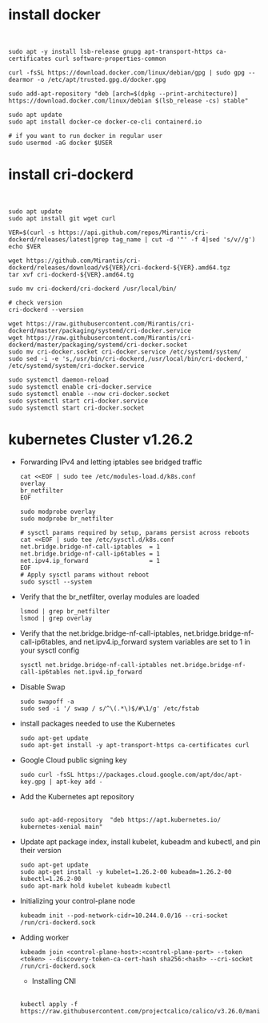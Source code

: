 # install docker 
<br>

 ```
 sudo apt -y install lsb-release gnupg apt-transport-https ca-certificates curl software-properties-common
 
 curl -fsSL https://download.docker.com/linux/debian/gpg | sudo gpg --dearmor -o /etc/apt/trusted.gpg.d/docker.gpg

 sudo add-apt-repository "deb [arch=$(dpkg --print-architecture)] https://download.docker.com/linux/debian $(lsb_release -cs) stable"

 sudo apt update
 sudo apt install docker-ce docker-ce-cli containerd.io

 # if you want to run docker in regular user
 sudo usermod -aG docker $USER
 ```
# install cri-dockerd
<br>

```
sudo apt update
sudo apt install git wget curl

VER=$(curl -s https://api.github.com/repos/Mirantis/cri-dockerd/releases/latest|grep tag_name | cut -d '"' -f 4|sed 's/v//g')
echo $VER

wget https://github.com/Mirantis/cri-dockerd/releases/download/v${VER}/cri-dockerd-${VER}.amd64.tgz
tar xvf cri-dockerd-${VER}.amd64.tg

sudo mv cri-dockerd/cri-dockerd /usr/local/bin/

# check version 
cri-dockerd --version

wget https://raw.githubusercontent.com/Mirantis/cri-dockerd/master/packaging/systemd/cri-docker.service
wget https://raw.githubusercontent.com/Mirantis/cri-dockerd/master/packaging/systemd/cri-docker.socket
sudo mv cri-docker.socket cri-docker.service /etc/systemd/system/
sudo sed -i -e 's,/usr/bin/cri-dockerd,/usr/local/bin/cri-dockerd,' /etc/systemd/system/cri-docker.service

sudo systemctl daemon-reload
sudo systemctl enable cri-docker.service
sudo systemctl enable --now cri-docker.socket
sudo systemctl start cri-docker.service
sudo systemctl start cri-docker.socket

```
# kubernetes Cluster v1.26.2
* Forwarding IPv4 and letting iptables see bridged traffic
  <br> 
  ```
  cat <<EOF | sudo tee /etc/modules-load.d/k8s.conf
  overlay
  br_netfilter
  EOF

  sudo modprobe overlay
  sudo modprobe br_netfilter

  # sysctl params required by setup, params persist across reboots
  cat <<EOF | sudo tee /etc/sysctl.d/k8s.conf
  net.bridge.bridge-nf-call-iptables  = 1
  net.bridge.bridge-nf-call-ip6tables = 1
  net.ipv4.ip_forward                 = 1
  EOF
  # Apply sysctl params without reboot
  sudo sysctl --system
  ```
* Verify that the br_netfilter, overlay modules are loaded
  <br>
  ```
  lsmod | grep br_netfilter
  lsmod | grep overlay
  ```
* Verify that the net.bridge.bridge-nf-call-iptables, net.bridge.bridge-nf-call-ip6tables, and net.ipv4.ip_forward system variables are set to 1 in your sysctl config
  <br>
  ```
  sysctl net.bridge.bridge-nf-call-iptables net.bridge.bridge-nf-call-ip6tables net.ipv4.ip_forward
  ```
* Disable Swap
  <br>
  ```
  sudo swapoff -a
  sudo sed -i '/ swap / s/^\(.*\)$/#\1/g' /etc/fstab
  ```

* install packages needed to use the Kubernetes
  <br>
  ```
  sudo apt-get update
  sudo apt-get install -y apt-transport-https ca-certificates curl
  ```

* Google Cloud public signing key
  <br>
  ```
  sudo curl -fsSL https://packages.cloud.google.com/apt/doc/apt-key.gpg | apt-key add -  
  ```
  
* Add the Kubernetes apt repository  
  <br>
  ```
  sudo apt-add-repository  "deb https://apt.kubernetes.io/ kubernetes-xenial main"
  ```

* Update apt package index, install kubelet, kubeadm and kubectl, and pin their version
  <br>
  ```
  sudo apt-get update
  sudo apt-get install -y kubelet=1.26.2-00 kubeadm=1.26.2-00 kubectl=1.26.2-00
  sudo apt-mark hold kubelet kubeadm kubectl
  ```
* Initializing your control-plane node
  <br>
  ```
  kubeadm init --pod-network-cidr=10.244.0.0/16 --cri-socket /run/cri-dockerd.sock
  ```
* Adding worker
  <br>

  ```
  kubeadm join <control-plane-host>:<control-plane-port> --token <token> --discovery-token-ca-cert-hash sha256:<hash> --cri-socket /run/cri-dockerd.sock
  ```  

  * Installing CNI
   <br>

   ```
   kubectl apply -f https://raw.githubusercontent.com/projectcalico/calico/v3.26.0/manifests/canal.yaml 
   ```